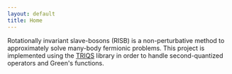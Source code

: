 ```yaml
---
layout: default
title: Home
---
```


Rotationally invariant slave-bosons (RISB) is a non-perturbative method to 
approximately solve many-body fermionic problems. 
This project is implemented using the  [TRIQS](https://triqs.github.io/) 
library in order to handle second-quantized operators and Green's functions.
